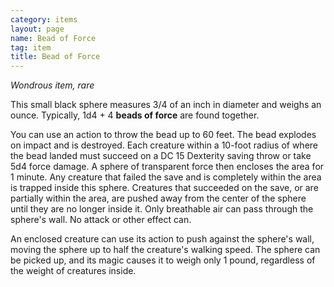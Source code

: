 ```yaml
---
category: items
layout: page
name: Bead of Force 
tag: item
title: Bead of Force 
---
```


_Wondrous item, rare_ 

This small black sphere measures 3/4 of an inch in diameter and weighs an ounce. Typically, 1d4 + 4 **beads of force** are found together.

You can use an action to throw the bead up to 60 feet. The bead explodes on impact and is destroyed. Each creature within a 10-foot radius of where the bead landed must succeed on a DC 15 Dexterity saving throw or take 5d4 force damage. A sphere of transparent force then encloses the area for 1 minute. Any creature that failed the save and is completely within the area is trapped inside this sphere. Creatures that succeeded on the save, or are partially within the area, are pushed away from the center of the sphere until they are no longer inside it. Only breathable air can pass through the sphere's wall. No attack or other effect can.

An enclosed creature can use its action to push against the sphere's wall, moving the sphere up to half the creature's walking speed. The sphere can be picked up, and its magic causes it to weigh only 1 pound, regardless of the weight of creatures inside. 
